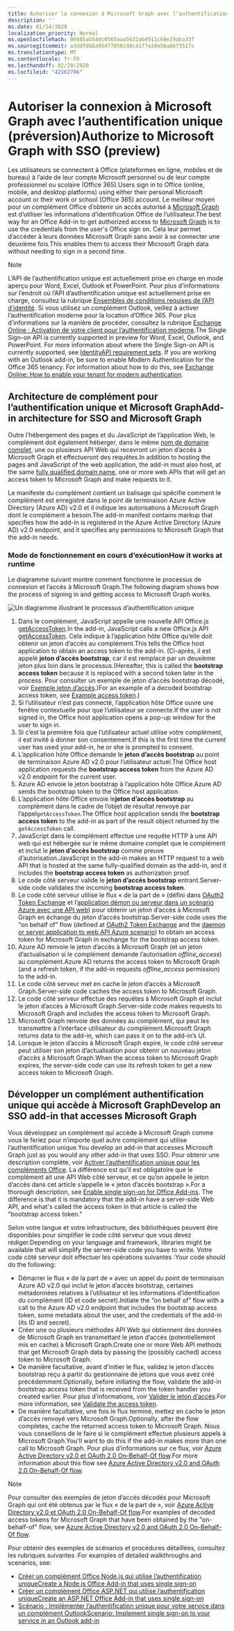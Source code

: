 ```yaml
---
title: Autoriser la connexion à Microsoft Graph avec l’authentification unique
description: ''
ms.date: 01/14/2020
localization_priority: Normal
ms.openlocfilehash: 06605ab54dc0565aaa5632abd911c68e29aba33f
ms.sourcegitcommit: a3ddfdb8a95477850148c4177e20e56a8673517c
ms.translationtype: MT
ms.contentlocale: fr-FR
ms.lasthandoff: 02/20/2020
ms.locfileid: "42162796"
---
```

# <a name="authorize-to-microsoft-graph-with-sso-preview"></a><span data-ttu-id="133fc-102">Autoriser la connexion à Microsoft Graph avec l’authentification unique (préversion)</span><span class="sxs-lookup"><span data-stu-id="133fc-102">Authorize to Microsoft Graph with SSO (preview)</span></span>

<span data-ttu-id="133fc-103">Les utilisateurs se connectent à Office (plateformes en ligne, mobiles et de bureau) à l’aide de leur compte Microsoft personnel ou de leur compte professionnel ou scolaire (Office 365).</span><span class="sxs-lookup"><span data-stu-id="133fc-103">Users sign in to Office (online, mobile, and desktop platforms) using either their personal Microsoft account or their work or school (Office 365) account.</span></span> <span data-ttu-id="133fc-104">Le meilleur moyen pour un complément Office d’obtenir un accès autorisé à [Microsoft Graph](https://developer.microsoft.com/graph/docs) est d’utiliser les informations d’identification Office de l’utilisateur.</span><span class="sxs-lookup"><span data-stu-id="133fc-104">The best way for an Office Add-in to get authorized access to [Microsoft Graph](https://developer.microsoft.com/graph/docs) is to use the credentials from the user's Office sign on.</span></span> <span data-ttu-id="133fc-105">Cela leur permet d’accéder à leurs données Microsoft Graph sans avoir à se connecter une deuxième fois.</span><span class="sxs-lookup"><span data-stu-id="133fc-105">This enables them to access their Microsoft Graph data without needing to sign in a second time.</span></span> 

> [!NOTE]
> <span data-ttu-id="133fc-p102">L’API de l’authentification unique est actuellement prise en charge en mode aperçu pour Word, Excel, Outlook et PowerPoint. Pour plus d’informations sur l’endroit où l’API d’authentification unique est actuellement prise en charge, consultez la rubrique [Ensembles de conditions requises de l’API d’identité](/office/dev/add-ins/reference/requirement-sets/identity-api-requirement-sets). Si vous utilisez un complément Outlook, veillez à activer l’authentification moderne pour la location d’Office 365. Pour plus d’informations sur la manière de procéder, consultez la rubrique [Exchange Online : Activation de votre client pour l’authentification moderne](https://social.technet.microsoft.com/wiki/contents/articles/32711.exchange-online-how-to-enable-your-tenant-for-modern-authentication.aspx).</span><span class="sxs-lookup"><span data-stu-id="133fc-p102">The Single Sign-on API is currently supported in preview for Word, Excel, Outlook, and PowerPoint. For more information about where the Single Sign-on API is currently supported, see [IdentityAPI requirement sets](/office/dev/add-ins/reference/requirement-sets/identity-api-requirement-sets). If you are working with an Outlook add-in, be sure to enable Modern Authentication for the Office 365 tenancy. For information about how to do this, see [Exchange Online: How to enable your tenant for modern authentication](https://social.technet.microsoft.com/wiki/contents/articles/32711.exchange-online-how-to-enable-your-tenant-for-modern-authentication.aspx).</span></span>

## <a name="add-in-architecture-for-sso-and-microsoft-graph"></a><span data-ttu-id="133fc-110">Architecture de complément pour l’authentification unique et Microsoft Graph</span><span class="sxs-lookup"><span data-stu-id="133fc-110">Add-in architecture for SSO and Microsoft Graph</span></span>

<span data-ttu-id="133fc-111">Outre l’hébergement des pages et du JavaScript de l’application Web, le complément doit également héberger, dans le même [nom de domaine complet](/windows/desktop/DNS/f-gly#_dns_fully_qualified_domain_name_fqdn__gly), une ou plusieurs API Web qui recevront un jeton d’accès à Microsoft Graph et effectueront des requêtes.</span><span class="sxs-lookup"><span data-stu-id="133fc-111">In addition to hosting the pages and JavaScript of the web application, the add-in must also host, at the same [fully qualified domain name](/windows/desktop/DNS/f-gly#_dns_fully_qualified_domain_name_fqdn__gly), one or more web APIs that will get an access token to Microsoft Graph and make requests to it.</span></span>

<span data-ttu-id="133fc-112">Le manifeste du complément contient un balisage qui spécifie comment le complément est enregistré dans le point de terminaison Azure Active Directory (Azure AD) v2.0 et il indique les autorisations à Microsoft Graph dont le complément a besoin.</span><span class="sxs-lookup"><span data-stu-id="133fc-112">The add-in manifest contains markup that specifies how the add-in is registered in the Azure Active Directory (Azure AD) v2.0 endpoint, and it specifies any permissions to Microsoft Graph that the add-in needs.</span></span>

### <a name="how-it-works-at-runtime"></a><span data-ttu-id="133fc-113">Mode de fonctionnement en cours d’exécution</span><span class="sxs-lookup"><span data-stu-id="133fc-113">How it works at runtime</span></span>

<span data-ttu-id="133fc-114">Le diagramme suivant montre comment fonctionne le processus de connexion et l’accès à Microsoft Graph.</span><span class="sxs-lookup"><span data-stu-id="133fc-114">The following diagram shows how the process of signing in and getting access to Microsoft Graph works.</span></span>

![Un diagramme illustrant le processus d’authentification unique](../images/sso-access-to-microsoft-graph.png)

1. <span data-ttu-id="133fc-116">Dans le complément, JavaScript appelle une nouvelle API Office.js [getAccessToken](/javascript/api/office-runtime/officeruntime.auth#getaccesstoken-options-).</span><span class="sxs-lookup"><span data-stu-id="133fc-116">In the add-in, JavaScript calls a new Office.js API [getAccessToken](/javascript/api/office-runtime/officeruntime.auth#getaccesstoken-options-).</span></span> <span data-ttu-id="133fc-117">Cela indique à l’application hôte Office qu’elle doit obtenir un jeton d’accès au complément.</span><span class="sxs-lookup"><span data-stu-id="133fc-117">This tells the Office host application to obtain an access token to the add-in.</span></span> <span data-ttu-id="133fc-118">(Ci-après, il est appelé **jeton d’accès bootstrap**, car il est remplacé par un deuxième jeton plus loin dans le processus.</span><span class="sxs-lookup"><span data-stu-id="133fc-118">(Hereafter, this is called the **bootstrap access token** because it is replaced with a second token later in the process.</span></span> <span data-ttu-id="133fc-119">Pour consulter un exemple de jeton d’accès bootstrap décodé, voir [Exemple jeton d’accès](sso-in-office-add-ins.md#example-access-token).)</span><span class="sxs-lookup"><span data-stu-id="133fc-119">For an example of a decoded bootstrap access token, see [Example access token](sso-in-office-add-ins.md#example-access-token).)</span></span>
2. <span data-ttu-id="133fc-120">Si l’utilisateur n’est pas connecté, l’application hôte Office ouvre une fenêtre contextuelle pour que l’utilisateur se connecte.</span><span class="sxs-lookup"><span data-stu-id="133fc-120">If the user is not signed in, the Office host application opens a pop-up window for the user to sign in.</span></span>
3. <span data-ttu-id="133fc-121">Si c’est la première fois que l’utilisateur actuel utilise votre complément, il est invité à donner son consentement.</span><span class="sxs-lookup"><span data-stu-id="133fc-121">If this is the first time the current user has used your add-in, he or she is prompted to consent.</span></span>
4. <span data-ttu-id="133fc-122">L’application hôte Office demande le **jeton d’accès bootstrap** au point de terminaison Azure AD v2.0 pour l’utilisateur actuel.</span><span class="sxs-lookup"><span data-stu-id="133fc-122">The Office host application requests the **bootstrap access token** from the Azure AD v2.0 endpoint for the current user.</span></span>
5. <span data-ttu-id="133fc-123">Azure AD envoie le jeton bootstrap à l’application hôte Office.</span><span class="sxs-lookup"><span data-stu-id="133fc-123">Azure AD sends the bootstrap token to the Office host application.</span></span>
6. <span data-ttu-id="133fc-124">L’application hôte Office envoie le**jeton d’accès bootstrap** au complément dans le cadre de l’objet de résultat renvoyé par l’appel`getAccessToken`.</span><span class="sxs-lookup"><span data-stu-id="133fc-124">The Office host application sends the **bootstrap access token** to the add-in as part of the result object returned by the `getAccessToken` call.</span></span>
7. <span data-ttu-id="133fc-125">JavaScript dans le complément effectue une requête HTTP à une API web qui est hébergée sur le même domaine complet que le complément et inclut le **jeton d’accès bootstrap** comme preuve d’autorisation.</span><span class="sxs-lookup"><span data-stu-id="133fc-125">JavaScript in the add-in makes an HTTP request to a web API that is hosted at the same fully-qualified domain as the add-in, and it includes the **bootstrap access token** as authorization proof.</span></span>
8. <span data-ttu-id="133fc-126">Le code côté serveur valide le **jeton d’accès bootstrap** entrant.</span><span class="sxs-lookup"><span data-stu-id="133fc-126">Server-side code validates the incoming **bootstrap access token**.</span></span>
9. <span data-ttu-id="133fc-127">Le code côté serveur utilise le flux « de la part de » (défini dans [OAuth2 Token Exchange](https://tools.ietf.org/html/draft-ietf-oauth-token-exchange-02) et l’[application démon ou serveur dans un scénario Azure avec une API web](/azure/active-directory/develop/active-directory-authentication-scenarios)) pour obtenir un jeton d’accès à Microsoft Graph en échange du jeton d’accès bootstrap.</span><span class="sxs-lookup"><span data-stu-id="133fc-127">Server-side code uses the “on behalf of” flow (defined at [OAuth2 Token Exchange](https://tools.ietf.org/html/draft-ietf-oauth-token-exchange-02) and the [daemon or server application to web API Azure scenario](/azure/active-directory/develop/active-directory-authentication-scenarios)) to obtain an access token for Microsoft Graph in exchange for the bootstrap access token.</span></span>
10. <span data-ttu-id="133fc-128">Azure AD renvoie le jeton d’accès à Microsoft Graph (et un jeton d’actualisation si le complément demande l’autorisation *offline_access*) au complément.</span><span class="sxs-lookup"><span data-stu-id="133fc-128">Azure AD returns the access token to Microsoft Graph (and a refresh token, if the add-in requests *offline_access* permission) to the add-in.</span></span>
11. <span data-ttu-id="133fc-129">Le code côté serveur met en cache le jeton d’accès à Microsoft Graph.</span><span class="sxs-lookup"><span data-stu-id="133fc-129">Server-side code caches the access token to Microsoft Graph.</span></span>
12. <span data-ttu-id="133fc-130">Le code côté serveur effectue des requêtes à Microsoft Graph et inclut le jeton d’accès à Microsoft Graph.</span><span class="sxs-lookup"><span data-stu-id="133fc-130">Server-side code makes requests to Microsoft Graph and includes the access token to Microsoft Graph.</span></span>
13. <span data-ttu-id="133fc-131">Microsoft Graph renvoie des données au complément, qui peut les transmettre à l’interface utilisateur du complément.</span><span class="sxs-lookup"><span data-stu-id="133fc-131">Microsoft Graph returns data to the add-in, which can pass it on to the add-in’s UI.</span></span>
14. <span data-ttu-id="133fc-132">Lorsque le jeton d’accès à Microsoft Graph expire, le code côté serveur peut utiliser son jeton d’actualisation pour obtenir un nouveau jeton d’accès à Microsoft Graph.</span><span class="sxs-lookup"><span data-stu-id="133fc-132">When the access token to Microsoft Graph expires, the server-side code can use its refresh token to get a new access token to Microsoft Graph.</span></span>

## <a name="develop-an-sso-add-in-that-accesses-microsoft-graph"></a><span data-ttu-id="133fc-133">Développer un complément authentification unique qui accède à Microsoft Graph</span><span class="sxs-lookup"><span data-stu-id="133fc-133">Develop an SSO add-in that accesses Microsoft Graph</span></span>

<span data-ttu-id="133fc-134">Vous développez un complément qui accède à Microsoft Graph comme vous le feriez pour n’importe quel autre complément qui utilise l’authentification unique.</span><span class="sxs-lookup"><span data-stu-id="133fc-134">You develop an add-in that accesses Microsoft Graph just as you would any other add-in that uses SSO.</span></span> <span data-ttu-id="133fc-135">Pour obtenir une description complète, voir [Activer l’authentification unique pour les compléments Office](/office/dev/add-ins/develop/sso-in-office-add-ins). La différence est qu’il est obligatoire que le complément ait une API Web côté serveur, et ce qu’on appelle le jeton d’accès dans cet article s’appelle le « jeton d’accès bootstrap ».</span><span class="sxs-lookup"><span data-stu-id="133fc-135">For a thorough description, see [Enable single sign-on for Office Add-ins](/office/dev/add-ins/develop/sso-in-office-add-ins). The difference is that it is mandatory that the add-in have a server-side Web API, and what's called the access token in that article is called the "bootstrap access token."</span></span>

<span data-ttu-id="133fc-136">Selon votre langue et votre infrastructure, des bibliothèques peuvent être disponibles pour simplifier le code côté serveur que vous devez rédiger.</span><span class="sxs-lookup"><span data-stu-id="133fc-136">Depending on your language and framework, libraries might be available that will simplify the server-side code you have to write.</span></span> <span data-ttu-id="133fc-137">Votre code côté serveur doit effectuer les opérations suivantes :</span><span class="sxs-lookup"><span data-stu-id="133fc-137">Your code should do the following:</span></span>

* <span data-ttu-id="133fc-138">Démarrer le flux « de la part de » avec un appel du point de terminaison Azure AD v2.0 qui inclut le jeton d’accès bootstrap, certaines métadonnées relatives à l’utilisateur et les informations d’identification du complément (ID et code secret).</span><span class="sxs-lookup"><span data-stu-id="133fc-138">Initiate the “on behalf of” flow with a call to the Azure AD v2.0 endpoint that includes the bootstrap access token, some metadata about the user, and the credentials of the add-in (its ID and secret).</span></span>
* <span data-ttu-id="133fc-139">Créer une ou plusieurs méthodes API Web qui obtiennent des données de Microsoft Graph en transmettant le jeton d’accès (potentiellement mis en cache) à Microsoft Graph.</span><span class="sxs-lookup"><span data-stu-id="133fc-139">Create one or more Web API methods that get Microsoft Graph data by passing the (possibly cached) access token to Microsoft Graph.</span></span>
* <span data-ttu-id="133fc-140">De manière facultative, avant d’initier le flux, validez le jeton d’accès bootstrap reçu à partir du gestionnaire de jetons que vous avez créé précédemment.</span><span class="sxs-lookup"><span data-stu-id="133fc-140">Optionally, before initiating the flow, validate the add-in bootstrap access token that is received from the token handler you created earlier.</span></span> <span data-ttu-id="133fc-141">Pour plus d’informations, voir [Valider le jeton d’accès](sso-in-office-add-ins.md#validate-the-access-token).</span><span class="sxs-lookup"><span data-stu-id="133fc-141">For more information, see [Validate the access token](sso-in-office-add-ins.md#validate-the-access-token).</span></span> 
* <span data-ttu-id="133fc-142">De manière facultative, une fois le flux terminé, mettez en cache le jeton d’accès renvoyé vers Microsoft Graph.</span><span class="sxs-lookup"><span data-stu-id="133fc-142">Optionally, after the flow completes, cache the returned access token to Microsoft Graph.</span></span> <span data-ttu-id="133fc-143">Nous vous conseillons de le faire si le complément effectue plusieurs appels à Microsoft Graph.</span><span class="sxs-lookup"><span data-stu-id="133fc-143">You'll want to do this if the add-in makes more than one call to Microsoft Graph.</span></span> <span data-ttu-id="133fc-144">Pour plus d’informations sur ce flux, voir [Azure Active Directory v2.0 et OAuth 2.0 On-Behalf-Of flow](/azure/active-directory/develop/active-directory-v2-protocols-oauth-on-behalf-of).</span><span class="sxs-lookup"><span data-stu-id="133fc-144">For more information about this flow see [Azure Active Directory v2.0 and OAuth 2.0 On-Behalf-Of flow](/azure/active-directory/develop/active-directory-v2-protocols-oauth-on-behalf-of).</span></span>

> [!NOTE]
> <span data-ttu-id="133fc-145">Pour consulter des exemples de jeton d’accès décodés pour Microsoft Graph qui ont été obtenus par le flux « de la part de », voir [Azure Active Directory v2.0 et OAuth 2.0 On-Behalf-Of flow](/azure/active-directory/develop/active-directory-v2-protocols-oauth-on-behalf-of).</span><span class="sxs-lookup"><span data-stu-id="133fc-145">For examples of decoded access tokens for Microsoft Graph that have been obtained by the "on-behalf-of" flow, see [Azure Active Directory v2.0 and OAuth 2.0 On-Behalf-Of flow](/azure/active-directory/develop/active-directory-v2-protocols-oauth-on-behalf-of).</span></span>

<span data-ttu-id="133fc-146">Pour obtenir des exemples de scénarios et procédures détaillées, consultez les rubriques suivantes :</span><span class="sxs-lookup"><span data-stu-id="133fc-146">For examples of detailed walkthroughs and scenarios, see:</span></span>

* [<span data-ttu-id="133fc-147">Créer un complément Office Node.js qui utilise l’authentification unique</span><span class="sxs-lookup"><span data-stu-id="133fc-147">Create a Node.js Office Add-in that uses single sign-on</span></span>](create-sso-office-add-ins-nodejs.md)
* [<span data-ttu-id="133fc-148">Créer un complément Office ASP.NET qui utilise l’authentification unique</span><span class="sxs-lookup"><span data-stu-id="133fc-148">Create an ASP.NET Office Add-in that uses single sign-on</span></span>](create-sso-office-add-ins-aspnet.md)
* [<span data-ttu-id="133fc-149">Scénario : Implémenter l’authentification unique pour votre service dans un complément Outlook</span><span class="sxs-lookup"><span data-stu-id="133fc-149">Scenario: Implement single sign-on to your service in an Outlook add-in</span></span>](../outlook/implement-sso-in-outlook-add-in.md)
